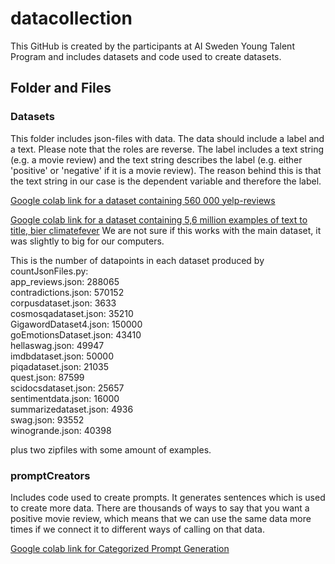 # datacollection
This GitHub is created by the participants at AI Sweden Young Talent Program and includes datasets and code used to create datasets. 

## Folder and Files

### Datasets
This folder includes json-files with data. The data should include a label and a text. Please note that the roles are reverse. The label includes a text string (e.g. a movie review) and the text string describes the label (e.g. either 'positive' or 'negative' if it is a movie review). The reason behind this is that the text string in our case is the dependent variable and therefore the label. 

[Google colab link for a dataset containing 560 000 yelp-reviews](https://drive.google.com/file/d/1QfiY0svqTVS2XIK5jyDA2FNweLaSffPK/view?usp=sharing)

[Google colab link for a dataset containing 5,6 million examples of text to title, bier climatefever](4/1AX4XfWjh1-YTpCjkQd2pqExxWSRHNqZxsd0ECmV7xTT8nk0J43VJyYj0xMc)
We are not sure if this works with the main dataset, it was slightly to big for our computers.

This is the number of datapoints in each dataset produced by countJsonFiles.py:<br />
app_reviews.json:     288065<br />
contradictions.json:     570152<br />
corpusdataset.json:     3633<br />
cosmosqadataset.json:     35210<br />
GigawordDataset4.json:     150000<br />
goEmotionsDataset.json:     43410<br />
hellaswag.json:     49947<br />
imdbdataset.json:     50000<br />
piqadataset.json:     21035<br />
quest.json:     87599<br />
scidocsdataset.json:     25657<br />
sentimentdata.json:     16000<br />
summarizedataset.json:     4936<br />
swag.json:     93552<br />
winogrande.json:     40398<br />

plus two zipfiles with some amount of examples.


### promptCreators
Includes code used to create prompts. It generates sentences which is used to create more data. There are thousands of ways to say that you want a positive movie review, which means that we can use the same data more times if we connect it to different ways of calling on that data. 

[Google colab link for Categorized Prompt Generation](https://colab.research.google.com/drive/1sLwwcZw05anp7RrGVUiQDRdzn-z27r78?usp=sharing)

